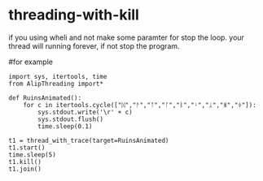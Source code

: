 # threading-with-kill
if you using wheli and not make some paramter for stop the loop. your thread will running forever, if not stop the program.

#for example


    import sys, itertools, time
    from AlipThreading import*

    def RuinsAnimated():
        for c in itertools.cycle(["ᛞ","ᚫ","ᛉ","ᚵ","ᛒ","ᛍ","ᛣ","ᛤ","ᛄ"]):
            sys.stdout.write('\r' + c)
            sys.stdout.flush()
            time.sleep(0.1)

    t1 = thread_with_trace(target=RuinsAnimated)
    t1.start()
    time.sleep(5)
    t1.kill()
    t1.join()
